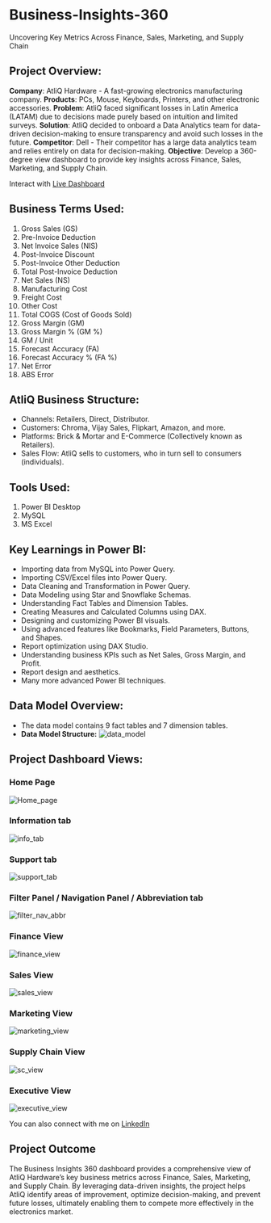 # Business-Insights-360
Uncovering Key Metrics Across Finance, Sales, Marketing, and Supply Chain

## Project Overview:
**Company**: AtliQ Hardware - A fast-growing electronics manufacturing company.
**Products**: PCs, Mouse, Keyboards, Printers, and other electronic accessories.
**Problem**: AtliQ faced significant losses in Latin America (LATAM) due to decisions made purely based on intuition and limited surveys.
**Solution**: AtliQ decided to onboard a Data Analytics team for data-driven decision-making to ensure transparency and avoid such losses in the future.
**Competitor**: Dell - Their competitor has a large data analytics team and relies entirely on data for decision-making.
**Objective**: Develop a 360-degree view dashboard to provide key insights across Finance, Sales, Marketing, and Supply Chain.

Interact with [Live Dashboard](https://app.powerbi.com/view?r=eyJrIjoiNDEyN2RhNmYtODcwZC00NGI2LTk4YjMtOTI1ZjU1MTc5MmFlIiwidCI6ImM2ZTU0OWIzLTVmNDUtNDAzMi1hYWU5LWQ0MjQ0ZGM1YjJjNCJ9)

## Business Terms Used:
1. Gross Sales (GS)
2. Pre-Invoice Deduction
3. Net Invoice Sales (NIS)
4. Post-Invoice Discount
5. Post-Invoice Other Deduction
6. Total Post-Invoice Deduction
7. Net Sales (NS)
8. Manufacturing Cost
9. Freight Cost
10. Other Cost
11. Total COGS (Cost of Goods Sold)
12. Gross Margin (GM)
13. Gross Margin % (GM %)
14. GM / Unit
15. Forecast Accuracy (FA)
16. Forecast Accuracy % (FA %)
17. Net Error
18. ABS Error

## AtliQ Business Structure:
- Channels: Retailers, Direct, Distributor.
- Customers: Chroma, Vijay Sales, Flipkart, Amazon, and more.
- Platforms: Brick & Mortar and E-Commerce (Collectively known as Retailers).
- Sales Flow: AtliQ sells to customers, who in turn sell to consumers (individuals).

## Tools Used:
1. Power BI Desktop
2. MySQL
3. MS Excel

## Key Learnings in Power BI:
- Importing data from MySQL into Power Query.
- Importing CSV/Excel files into Power Query.
- Data Cleaning and Transformation in Power Query.
- Data Modeling using Star and Snowflake Schemas.
- Understanding Fact Tables and Dimension Tables.
- Creating Measures and Calculated Columns using DAX.
- Designing and customizing Power BI visuals.
- Using advanced features like Bookmarks, Field Parameters, Buttons, and Shapes.
- Report optimization using DAX Studio.
- Understanding business KPIs such as Net Sales, Gross Margin, and Profit.
- Report design and aesthetics.
- Many more advanced Power BI techniques.

## Data Model Overview:
- The data model contains 9 fact tables and 7 dimension tables.
- **Data Model Structure:**
![data_model](https://github.com/user-attachments/assets/97af715f-404a-4558-a61a-d1f21187448b)

## Project Dashboard Views:

### **Home Page**
![Home_page](https://github.com/user-attachments/assets/0dd9698d-4b60-4fd4-9b25-ac21de981209)

### **Information tab**
![info_tab](https://github.com/user-attachments/assets/719cbe23-b898-495b-80e1-86853bbfd27a)

### **Support tab**
![support_tab](https://github.com/user-attachments/assets/e46d9457-932f-4843-a611-3a1ce9758200)

### **Filter Panel / Navigation Panel / Abbreviation tab**
![filter_nav_abbr](https://github.com/user-attachments/assets/80e581e8-2788-468a-a4a6-26a680a35547)

### **Finance View**
![finance_view](https://github.com/user-attachments/assets/d0a74f06-1418-4aa1-880c-a91d45cc9c38)

### **Sales View**
![sales_view](https://github.com/user-attachments/assets/a993974b-9072-4082-9a21-090c288582f0)

### **Marketing View**
![marketing_view](https://github.com/user-attachments/assets/2c223a16-e904-4fbf-b690-4119e028079d)

### **Supply Chain View**
![sc_view](https://github.com/user-attachments/assets/e0f61212-0b35-4c8e-946a-6240c6530772)

### **Executive View**
![executive_view](https://github.com/user-attachments/assets/c7360354-9ff7-4219-97f9-f7b1633a2434)


You can also connect with me on [LinkedIn](https://www.linkedin.com/in/bunty1305/)

## Project Outcome
The Business Insights 360 dashboard provides a comprehensive view of AtliQ Hardware’s key business metrics across Finance, Sales, Marketing, and Supply Chain. By leveraging data-driven insights, the project helps AtliQ identify areas of improvement, optimize decision-making, and prevent future losses, ultimately enabling them to compete more effectively in the electronics market.
